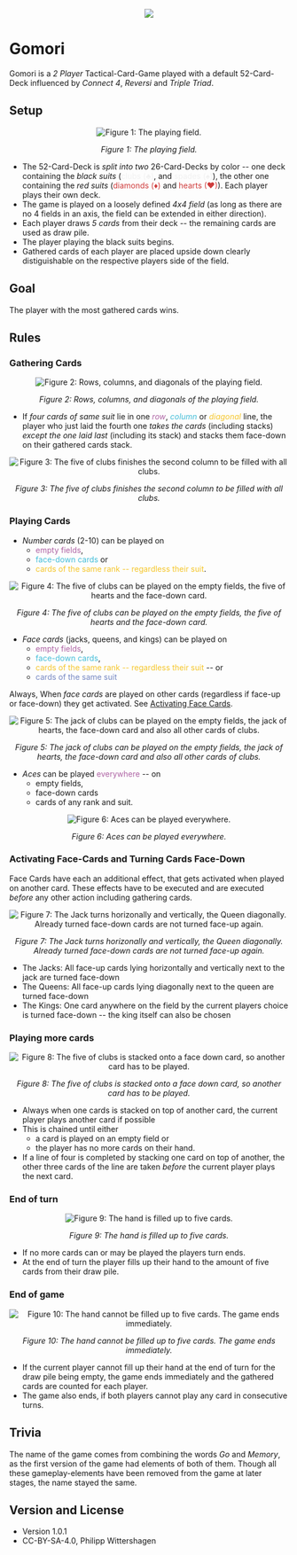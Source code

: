 <p align="center">
<img src="00_logo.svg" />
</p>

# Gomori

Gomori is a *2 Player* Tactical-Card-Game played with a default 52-Card-Deck influenced by _Connect 4_, _Reversi_ and _Triple Triad_.

## Setup

<p align="center">
  <img src="01_setup.svg" alt="Figure 1: The playing field." />
  <p align="center"><i>Figure 1: The playing field.</i></p>
</p>

- The 52-Card-Deck is *split into two* 26-Card-Decks by color -- one deck containing the *black suits*
  (<span style="color:#f1f1f1">clubs (♣)</span>, and <span style="color:#f1f1f1">spades (♠)</span>),
  the other one containing the *red suits* (<span style="color:#cf3b3b">diamonds (♦)</span> and
  <span style="color:#cf3b3b">hearts (♥)</span>). Each player plays their own deck.
- The game is played on a loosely defined *4x4 field* (as long as there are no 4 fields in an axis,
  the field can be extended in either direction).
- Each player draws *5 cards* from their deck -- the remaining cards are used as draw pile.
- The player playing the black suits begins.
- Gathered cards of each player are placed upside down clearly distiguishable on the respective players side of the field.

## Goal

The player with the most gathered cards wins.

## Rules

### Gathering Cards

<p align="center">
  <img src="02_gathering_00.svg" alt="Figure 2: Rows, columns, and diagonals of the playing field." />
  <p align="center"><i>Figure 2: Rows, columns, and diagonals of the playing field.</i></p>
</p>

- If *four cards of same suit* lie in one <span style="color:#ae63a4">_row_</span>,
  <span style="color:#43bdd8">_column_</span> or <span style="color:#f5c62b">_diagonal_</span> line,
  the player who just laid the fourth one *takes the cards* (including stacks)
  *except the one laid last* (including its stack) and stacks them face-down on their gathered cards stack.

<p align="center">
  <img src="03_gathering_01.svg" alt="Figure 3: The five of clubs finishes the second column to be filled with all clubs." />
  <p align="center"><i>Figure 3: The five of clubs finishes the second column to be filled with all clubs.</i></p>
</p>

### Playing Cards

- *Number cards* (2-10) can be played on
  - <span style="color:#ae63a4">empty fields</span>,
  - <span style="color:#43bdd8">face-down cards</span> or
  - <span style="color:#f5c62b">cards of the same rank -- regardless their suit</span>.

<p align="center">
  <img src="04_playing_numbers.svg" alt="Figure 4: The five of clubs can be played on the empty fields, the five of hearts and the face-down card." />
  <p align="center"><i>Figure 4: The five of clubs can be played on the empty fields, the five of hearts and the face-down card.</i></p>
</p>

- *Face cards* (jacks, queens, and kings) can be played on
  - <span style="color:#ae63a4">empty fields</span>,
  - <span style="color:#43bdd8">face-down cards</span>,
  - <span style="color:#f5c62b">cards of the same rank -- regardless their suit</span> -- or
  - <span style="color:#7587c2">cards of the same suit</span>

Always, When *face cards* are played on other cards (regardless if face-up or face-down) they get activated. See [Activating Face Cards](#activatingface-cardsandturningcardsface-down).

<p align="center">
  <img src="05_playing_face_cards.svg" alt="Figure 5: The jack of clubs can be played on the empty fields, the jack of hearts, the face-down card and also all other cards of clubs." />
  <p align="center"><i>Figure 5: The jack of clubs can be played on the empty fields, the jack of hearts, the face-down card and also all other cards of clubs.</i></p>
</p>

- *Aces* can be played <span style="color:#ae63a4">everywhere</span> -- on
  - empty fields,
  - face-down cards
  - cards of any rank and suit.

<p align="center">
  <img src="06_playing_aces.svg" alt="Figure 6: Aces can be played everywhere." />
  <p align="center"><i>Figure 6: Aces can be played everywhere.</i></p>
</p>

### Activating Face-Cards and Turning Cards Face-Down

Face Cards have each an additional effect, that gets activated when played on another card.
These effects have to be executed and are executed _before_ any other action including gathering cards.

<p align="center">
  <img src="07_activating_face_cards.svg" alt="Figure 7: The Jack turns horizonally and vertically, the Queen diagonally. Already turned face-down cards are not turned face-up again." />
  <p align="center"><i>Figure 7: The Jack turns horizonally and vertically, the Queen diagonally. Already turned face-down cards are not turned face-up again.</i></p>
</p>

- The Jacks: All face-up cards lying horizontally and vertically next to the jack are turned face-down
- The Queens: All face-up cards lying diagonally next to the queen are turned face-down
- The Kings: One card anywhere on the field by the current players choice is turned face-down -- the king itself can also be chosen

### Playing more cards

<p align="center">
  <img src="08_playing_more_cards.svg" alt="Figure 8: The five of clubs is stacked onto a face down card, so another card has to be played." />
  <p align="center"><i>Figure 8: The five of clubs is stacked onto a face down card, so another card has to be played.</i></p>
</p>

- Always when one cards is stacked on top of another card, the current player plays another card if possible
- This is chained until either
  - a card is played on an empty field or
  - the player has no more cards on their hand.
- If a line of four is completed by stacking one card on top of another, the other three cards of the line are taken _before_ the current player plays the next card.

### End of turn

<p align="center">
  <img src="09_end_of_turn.svg" alt="Figure 9: The hand is filled up to five cards." />
  <p align="center"><i>Figure 9: The hand is filled up to five cards.</i></p>
</p>

- If no more cards can or may be played the players turn ends.
- At the end of turn the player fills up their hand to the amount of five cards from their draw pile.

### End of game

<p align="center">
  <img src="10_end_of_game.svg" alt="Figure 10: The hand cannot be filled up to five cards. The game ends immediately." />
  <p align="center"><i>Figure 10: The hand cannot be filled up to five cards. The game ends immediately.</i></p>
</p>

- If the current player cannot fill up their hand at the end of turn for the draw pile being empty, the game ends immediately and the gathered cards are counted for each player.
- The game also ends, if both players cannot play any card in consecutive turns.

## Trivia

The name of the game comes from combining the words _Go_ and _Memory_, as the first version of the game had elements of both of them. Though all these gameplay-elements have been removed from the game at later stages, the name stayed the same.

## Version and License
- Version 1.0.1
- CC-BY-SA-4.0, Philipp Wittershagen
